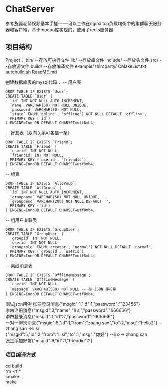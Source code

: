 # ChatServer
参考施磊老师视频基本手搓-----可以工作在nginx tcp负载均衡中的集群聊天服务器和客户端，基于muduo库实现的，使用了redis服务器<br />

## 项目结构
Project：
        bin/                 --存放可执行文件
        lib/                 --存放库文件
        include/             --存放头文件
        src/                 --存放源文件
        build/               --存放编译文件
        example/
        thirdparty/
        CMakeList.txt
        autobuild.sh
        ReadME.md
        
创建数据库表的mysql代码：
-- 用户表
```mysql
DROP TABLE IF EXISTS `User`;
CREATE TABLE `User` (
  `id` INT NOT NULL AUTO_INCREMENT,
  `name` VARCHAR(50) NOT NULL UNIQUE,
  `password` VARCHAR(50) NOT NULL,
  `state` ENUM('online', 'offline') NOT NULL DEFAULT 'offline',
  PRIMARY KEY (`id`)
) ENGINE=InnoDB DEFAULT CHARSET=utf8mb4;
```

-- 好友表（双向关系可各插一条）
```mysql
DROP TABLE IF EXISTS `Friend`;
CREATE TABLE `Friend` (
  `userid` INT NOT NULL,
  `friendid` INT NOT NULL,
  PRIMARY KEY (`userid`, `friendid`)
) ENGINE=InnoDB DEFAULT CHARSET=utf8mb4;
```

-- 组表
```mysql
DROP TABLE IF EXISTS `AllGroup`;
CREATE TABLE `AllGroup` (
  `id` INT NOT NULL AUTO_INCREMENT,
  `groupname` VARCHAR(50) NOT NULL UNIQUE,
  `groupdesc` VARCHAR(200) NOT NULL DEFAULT '',
  PRIMARY KEY (`id`)
) ENGINE=InnoDB DEFAULT CHARSET=utf8mb4;
```

-- 组用户关联表
```mysql
DROP TABLE IF EXISTS `GroupUser`;
CREATE TABLE `GroupUser` (
  `groupid` INT NOT NULL,
  `userid` INT NOT NULL,
  `grouprole` ENUM('creator', 'normal') NOT NULL DEFAULT 'normal',
  PRIMARY KEY (`groupid`, `userid`)
) ENGINE=InnoDB DEFAULT CHARSET=utf8mb4;
```
-- 离线消息表
```mysql
DROP TABLE IF EXISTS `OfflineMessage`;
CREATE TABLE `OfflineMessage` (
  `userid` INT NOT NULL,
  `message` VARCHAR(500) NOT NULL -- 存 JSON 字符串
) ENGINE=InnoDB DEFAULT CHARSET=utf8mb4;
```


测试json用例     张三登录消息{"msgid":1,"id":1,"password":"123456"}  <br />
                 李四注册消息{"msgid":3,"name":"li si","password":"666666"} <br />
                 李四登录消息{"msgid":1,"id":2,"password":"666666"} <br />
                 一对一聊天消息{"msgid":5,"id":1,"from":"zhang san","to":2,"msg":"hello2"}  --zhang san ->li si  <br />
                              {"msgid":5,"id":2,"from":"li si","to":1,"msg":"你好"}       --li si-> zhang san    <br />
                张三添加好友{"msgid":6,"id":1,"friendid":2}                    <br />

### 项目编译方式 
cd build   <br />
rm -rf *   <br />
cmake ..   <br />
make        <br />

